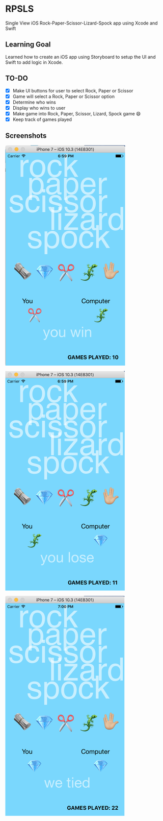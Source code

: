 # RPSLS
Single View iOS Rock-Paper-Scissor-Lizard-Spock app using Xcode and Swift

## Learning Goal 
Learned how to create an iOS app using Storyboard to setup the UI and Swift to add logic in Xcode.

## TO-DO
- [x] Make UI buttons for user to select Rock, Paper or Scissor
- [x] Game will select a Rock, Paper or Scissor option 
- [x] Determine who wins
- [x] Display who wins to user
- [x] Make game into Rock, Paper, Scissor, Lizard, Spock game :smile:
- [x] Keep track of games played

## Screenshots
![win](./RPS/Screenshots/resize_win.png)   

![lose](./RPS/Screenshots/resize_lose.png)

![tied](./RPS/Screenshots/resize_tied.png)
